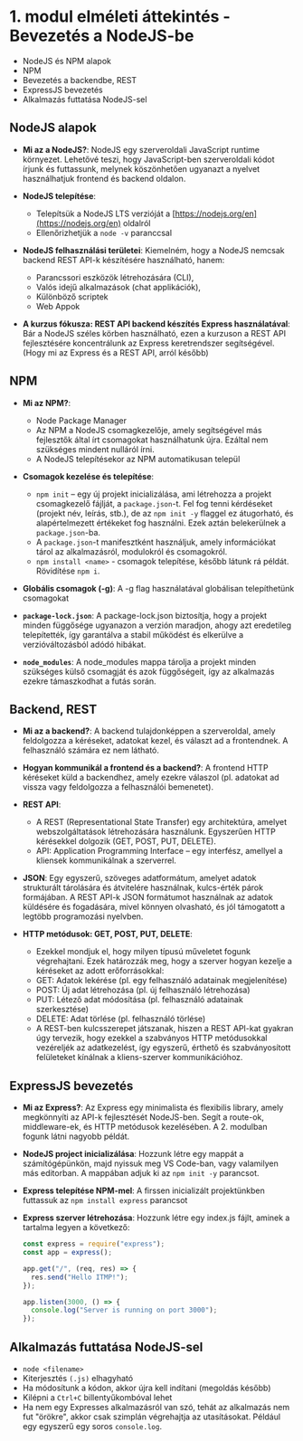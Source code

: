 # 1. modul elméleti áttekintés - Bevezetés a NodeJS-be

- NodeJS és NPM alapok
- NPM
- Bevezetés a backendbe, REST
- ExpressJS bevezetés
- Alkalmazás futtatása NodeJS-sel

## NodeJS alapok

- **Mi az a NodeJS?**: NodeJS egy szerveroldali JavaScript runtime környezet. Lehetővé teszi, hogy JavaScript-ben szerveroldali kódot írjunk és futtassunk, melynek köszönhetően ugyanazt a nyelvet használhatjuk frontend és backend oldalon.

- **NodeJS telepítése**:

  - Telepítsük a NodeJS LTS verzióját a [https://nodejs.org/en](https://nodejs.org/en) oldalról
  - Ellenőrizhetjük a `node -v` paranccsal

- **NodeJS felhasználási területei**: Kiemelném, hogy a NodeJS nemcsak backend REST API-k készítésére használható, hanem:

  - Parancssori eszközök létrehozására (CLI),
  - Valós idejű alkalmazások (chat applikációk),
  - Különböző scriptek
  - Web Appok

- **A kurzus fókusza: REST API backend készítés Express használatával**: Bár a NodeJS széles körben használható, ezen a kurzuson a REST API fejlesztésére koncentrálunk az Express keretrendszer segítségével. (Hogy mi az Express és a REST API, arról később)

## NPM

- **Mi az NPM?**:

  - Node Package Manager
  - Az NPM a NodeJS csomagkezelője, amely segítségével más fejlesztők által írt csomagokat használhatunk újra. Ezáltal nem szükséges mindent nulláról írni.
  - A NodeJS telepítésekor az NPM automatikusan települ

- **Csomagok kezelése és telepítése**:

  - `npm init` – egy új projekt inicializálása, ami létrehozza a projekt csomagkezelő fájlját, a `package.json`-t. Fel fog tenni kérdéseket (projekt név, leírás, stb.), de az `npm init -y` flaggel ez átugorható, és alapértelmezett értékeket fog használni. Ezek aztán belekerülnek a `package.json`-ba.
  - A `package.json`-t manifesztként használjuk, amely információkat tárol az alkalmazásról, modulokról és csomagokról.
  - `npm install <name>` - csomagok telepítése, később látunk rá példát. Rövidítése `npm i`.

- **Globális csomagok (-g)**: A -g flag használatával globálisan telepíthetünk csomagokat

- **`package-lock.json`**: A package-lock.json biztosítja, hogy a projekt minden függősége ugyanazon a verzión maradjon, ahogy azt eredetileg telepítették, így garantálva a stabil működést és elkerülve a verzióváltozásból adódó hibákat.

- **`node_modules`**: A node_modules mappa tárolja a projekt minden szükséges külső csomagját és azok függőségeit, így az alkalmazás ezekre támaszkodhat a futás során.

## Backend, REST

- **Mi az a backend?**: A backend tulajdonképpen a szerveroldal, amely feldolgozza a kéréseket, adatokat kezel, és választ ad a frontendnek. A felhasználó számára ez nem látható.

- **Hogyan kommunikál a frontend és a backend?**: A frontend HTTP kéréseket küld a backendhez, amely ezekre válaszol (pl. adatokat ad vissza vagy feldolgozza a felhasználói bemenetet).

- **REST API**:

  - A REST (Representational State Transfer) egy architektúra, amelyet webszolgáltatások létrehozására használunk. Egyszerűen HTTP kérésekkel dolgozik (GET, POST, PUT, DELETE).
  - API: Application Programming Interface – egy interfész, amellyel a kliensek kommunikálnak a szerverrel.

- **JSON**: Egy egyszerű, szöveges adatformátum, amelyet adatok strukturált tárolására és átvitelére használnak, kulcs-érték párok formájában. A REST API-k JSON formátumot használnak az adatok küldésére és fogadására, mivel könnyen olvasható, és jól támogatott a legtöbb programozási nyelvben.

- **HTTP metódusok: GET, POST, PUT, DELETE**: <!-- TODO -->
  - Ezekkel mondjuk el, hogy milyen típusú műveletet fogunk végrehajtani. Ezek határozzák meg, hogy a szerver hogyan kezelje a kéréseket az adott erőforrásokkal:
  - GET: Adatok lekérése (pl. egy felhasználó adatainak megjelenítése)
  - POST: Új adat létrehozása (pl. új felhasználó létrehozása)
  - PUT: Létező adat módosítása (pl. felhasználó adatainak szerkesztése)
  - DELETE: Adat törlése (pl. felhasználó törlése)
  - A REST-ben kulcsszerepet játszanak, hiszen a REST API-kat gyakran úgy tervezik, hogy ezekkel a szabványos HTTP metódusokkal vezéreljék az adatkezelést, így egyszerű, érthető és szabványosított felületeket kínálnak a kliens-szerver kommunikációhoz.

## ExpressJS bevezetés

- **Mi az Express?**: Az Express egy minimalista és flexibilis library, amely megkönnyíti az API-k fejlesztését NodeJS-ben. Segít a route-ok, middleware-ek, és HTTP metódusok kezelésében. A 2. modulban fogunk látni nagyobb példát.

- **NodeJS project inicializálása**: Hozzunk létre egy mappát a számítógépünkön, majd nyissuk meg VS Code-ban, vagy valamilyen más editorban. A mappában adjuk ki az `npm init -y` parancsot.

- **Express telepítése NPM-mel**: A firssen inicializált projektünkben futtassuk az `npm install express` parancsot

- **Express szerver létrehozása**: Hozzunk létre egy index.js fájlt, aminek a tartalma legyen a következő:

  ```js
  const express = require("express");
  const app = express();

  app.get("/", (req, res) => {
    res.send("Hello ITMP!");
  });

  app.listen(3000, () => {
    console.log("Server is running on port 3000");
  });
  ```

## Alkalmazás futtatása NodeJS-sel

- `node <filename>`
- Kiterjesztés `(.js)` elhagyható
- Ha módosítunk a kódon, akkor újra kell indítani (megoldás később)
- Kilépni a `Ctrl+C` billentyűkombóval lehet
- Ha nem egy Expresses alkalmazásról van szó, tehát az alkalmazás nem fut "örökre", akkor csak szimplán végrehajtja az utasításokat. Például egy egyszerű egy soros `console.log`.
